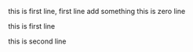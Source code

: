 
this is first line, first line add something
this is zero line

this is first line

this is second line
